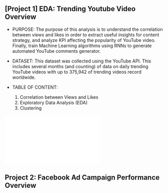 ## [Project 1] EDA: Trending Youtube Video Overview

* PURPOSE: The purpose of this analysis is to understand the correlation between views and likes in order to extract useful insights for content strategy, and analyze KPI affecting the popularity of YouTube video. Finally, train Machine Learning algorithms using RNNs to generate automated YouTube comments generator. 
* DATASET: This dataset was collected using the YouTube API. This includes several months (and counting) of data on daily trending YouTube videos with up to 375,942 of trending videos record worldwide. 
* TABLE OF CONTENT:

   1. Correlation between Views and Likes    
   2. Exploratory Data Analysis (EDA) 
   3. Clustering

![alt text](Youtube%20image.pdf)


## Project 2: Facebook Ad Campaign Performance Overview

